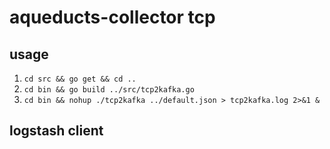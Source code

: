 # aqueducts-collector tcp

## usage
1. `cd src && go get && cd ..`
1. `cd bin && go build ../src/tcp2kafka.go`
1. `cd bin && nohup ./tcp2kafka ../default.json > tcp2kafka.log 2>&1 &`

## logstash client
